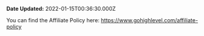 **Date Updated:** 2022-01-15T00:36:30.000Z

You can find the Affiliate Policy here: <https://www.gohighlevel.com/affiliate-policy> 